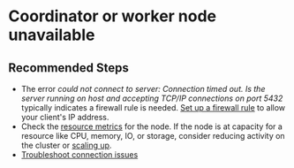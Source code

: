 <properties
    pageTitle="Node unavailable on Azure Database for PostgreSQL - Hyperscale (Citus)"
    description="Node unavailable on Azure Database for PostgreSQL - Hyperscale (Citus)"
    service="microsoft.dbforpostgresql"
    resource=""
    ms.author="raagyema"
    displayOrder="70"
    articleId="dbforpostgresql-hyperscale-connectivity-nodeunavailable.md"
    selfHelpType="generic"
    supportTopicIds="32731218"
    resourceTags=""
    productPesIds="17068"
    cloudEnvironments="public, Fairfax, usnat, ussec"
	ownershipId="AzureData_AzureDatabaseforPostgreSQL"
/>

# Coordinator or worker node unavailable

## **Recommended Steps**
* The error *could not connect to server: Connection timed out. Is the server running on host and accepting TCP/IP connections on port 5432* typically indicates a firewall rule is needed. [Set up a firewall rule](https://docs.microsoft.com/azure/postgresql/howto-hyperscale-manage-firewall-using-portal) to allow your client's IP address.
* Check the [resource metrics](https://docs.microsoft.com/azure/postgresql/concepts-hyperscale-monitoring) for the node. If the node is at capacity for a resource like CPU, memory, IO, or storage, consider reducing activity on the cluster or [scaling up](https://docs.microsoft.com/azure/postgresql/howto-hyperscale-scaling).
* [Troubleshoot connection issues](https://docs.microsoft.com/azure/postgresql/howto-hyperscale-troubleshoot-common-connection-issues)

